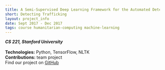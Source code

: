 ```yaml
---
title: A Semi-Supervised Deep Learning Framework for the Automated Detection of Online Human Trafficking
short: Detecting Trafficking
layout: project_info
date: Sept 2017 - Dec 2017
tags: course humanitarian-computing machine-learning
---
```


<div class="row 200%">
	<div class="6u 12u$(medium)">
		<div class="box">
			<b><i>CS 221, Stanford University</i></b>
			<br><br>
			<strong>Technologies:</strong> Python, TensorFlow, NLTK
			<br>
			<strong>Contributions:</strong> team project
			<br>
      			Find our project on <a href="https://github.com/swetharevanur/cs221-final-project">GitHub</a>
		</div>
	</div>
</div>

